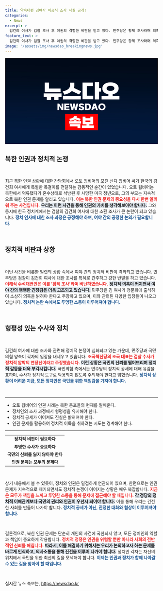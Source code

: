 ```yaml
---
title: 약속대련 김여사 비공식 조사 사실 공개!
categories:
  - News
excerpt: >
  김건희 여사가 검찰 조사 후 야권의 격렬한 비판을 받고 있다. 민주당은 황제 조사라며 의혹을 제기하고, 청문회 출석 요구를 강조하는 가운데, 정치적 파장이 일고 있다.
feature_text: >
  김건희 여사가 검찰 조사 후 야권의 격렬한 비판을 받고 있다. 민주당은 황제 조사라며 의혹을 제기하고, 청문회 출석 요구를 강조하는 가운데, 정치적 파장이 일고 있다.
image: '/assets/img/newsdao_breakingnews.jpg'
---
```


<p><img src="/assets/img/newsdao_breakingnews.jpg" alt="pcversion 속보" /></p>

<h2 data-ke-size="size26">북한 인권과 정치적 논쟁</h2>

<p data-ke-size="size16">&nbsp;</p>

<p data-ke-size="size16">최근 북한 인권 상황에 대한 간담회에서 오토 웜비어의 모친 신디 웜비어 씨가 한국의 김건희 여사에게 특별한 목걸이를 전달하는 감동적인 순간이 있었습니다. 오토 웜비어는 북한에서 억류됐다가 혼수상태로 석방된 후 사망한 미국 청년으로, 그의 부모는 지속적으로 북한 인권 문제를 알리고 있습니다. <b><span style="color: #ee2323;">이는 북한 인권 문제의 중요성을 다시 한번 일깨워 주는 사건입니다.</span></b> <b><span style="background-color: #21538527;">우리는 이런 사건을 통해 인권의 가치를 생각해보아야 합니다.</span></b> 그와 동시에 한국 정치계에서는 검찰의 김건희 여사에 대한 소환 조사가 큰 논란이 되고 있습니다. <b><span style="color: #1a5490;">정치 인사에 대한 조사 과정은 공정해야 하며, 여야 간의 공정한 논의가 필요합니다.</span></b></p>

<p data-ke-size="size16">&nbsp;</p>

<h2 data-ke-size="size26">정치적 비판과 상황</h2>

<p data-ke-size="size16">&nbsp;</p>

<p data-ke-size="size16">이번 사건을 비롯한 일련의 상황 속에서 여야 간의 정치적 비판이 격화되고 있습니다. 민주당은 검찰이 김건희 여사에 대한 조사를 특혜로 간주하고 강한 반발을 하고 있습니다. <b><span style="color: #ee2323;">이해식 수석대변인은 이를 '황제 조사'라며 비난하였습니다.</span></b> <b><span style="background-color: #21538527;">정치적 의혹이 커지면서 여야 간의 팽팽한 긴장감은 더욱 고조되고 있습니다.</span></b> 민주당은 김 여사가 청문회에 출석하여 소상히 의혹을 밝혀야 한다고 주장하고 있으며, 이와 관련된 다양한 입장들이 나오고 있습니다. <b><span style="color: #1a5490;">정치적 논란 속에서도 투명한 소통이 이루어져야 합니다.</span></b></p>

<p data-ke-size="size16">&nbsp;</p>

<h2 data-ke-size="size26">형평성 있는 수사와 정치</h2>

<p data-ke-size="size16">&nbsp;</p>

<p data-ke-size="size16">김건희 여사에 대한 조사와 관련해 정치적 논쟁이 심화되고 있는 가운데, 민주당과 국민의힘 양측이 각자의 입장을 내세우고 있습니다. <b><span style="color: #ee2323;">조국혁신당의 조국 대표는 검찰 수사가 정치적 압박의 연장선이라고 주장했습니다.</span></b> <b><span style="background-color: #21538527;">이런 상황은 국민의 신뢰를 떨어뜨리며 정치적 갈등을 더욱 부각시킵니다.</span></b> 국민의힘 측에서는 민주당의 정치적 공세에 대해 유감을 표하며, 수사가 정치적 도구로 악용되지 않도록 주의해야 한다고 밝혔습니다. <b><span style="color: #1a5490;">정치적 상황이 어려운 지금, 모든 정치인은 국민을 위한 책임감을 가져야 합니다.</span></b></p>

<p data-ke-size="size16">&nbsp;</p>

<hr>

<ul>
    <li>오토 웜비어의 인권 사례는 북한 동포들의 현재를 일깨운다.</li>
    <li>정치인의 조사 과정에서 형평성을 유지해야 한다.</li>
    <li>정치적 공세가 이어져도 진실은 밝혀져야 한다.</li>
    <li>인권 문제를 활용하여 정치적 이득을 취하려는 시도는 경계해야 한다.</li>
</ul>

<hr>

<table style="width: 100%;">
    <tr>
        <td style="text-align: center; height: 17px;"><b>정치적 비판이 필요하다</b></td>
    </tr>
    <tr>
        <td style="text-align: center; height: 17px;"><b>투명한 수사가 중요하다</b></td>
    </tr>
    <tr>
        <td style="text-align: center; height: 17px;"><b>국민의 신뢰를 잃지 않아야 한다</b></td>
    </tr>
    <tr>
        <td style="text-align: center; height: 17px;"><b>인권 문제는 모두의 문제다</b></td>
    </tr>
</table>

<p data-ke-size="size16">&nbsp;</p>

<p data-ke-size="size16">상기 내용에서 볼 수 있듯이, 정치와 인권은 밀접하게 연관되어 있으며, 한편으로는 인권 문제가 지속적으로 제기되면서도 정치적 논쟁이 이어지는 상황은 매우 복잡합니다. <b><span style="color: #ee2323;">지금은 모두가 책임을 느끼고 투명한 소통을 통해 문제에 접근해야 할 때입니다.</span></b> <b><span style="background-color: #21538527;">각 정당의 정치적 이해관계보다 국민의 권리와 인권이 우선시 되어야 합니다.</span></b> 이를 통해 우리는 건전한 사회를 만들어 나가야 합니다. <b><span style="color: #1a5490;">정치적 공세가 아닌, 진정한 대화와 협상이 이루어져야 합니다.</span></b></p>

<p data-ke-size="size16">&nbsp;</p>

<p data-ke-size="size16">결론적으로, 북한 인권 문제는 단순히 개인의 사건에 국한되지 않고, 모든 정치인의 역할과 책임이 중요하게 작용합니다. <b><span style="color: #ee2323;">정치적 정쟁은 인권을 위협할 뿐만 아니라 사회의 전반적인 신뢰를 해칩니다.</span></b> <b><span style="background-color: #21538527;">따라서, 이를 해결하기 위해서는 우리가 논의하고자 하는 문제를 바르게 인식하고, 의사소통을 통해 진전을 이루어 나가야 합니다.</span></b> 정치인 각자는 자신의 위치에서 국민을 위한 최선의 길을 모색해야 합니다. <b><span style="color: #1a5490;">이제는 인권과 정치가 함께 나아갈 수 있는 길을 찾아야 할 때입니다.</span></b></p>

<p data-ke-size="size16">&nbsp;</p>
실시간 뉴스 속보는, <a href="https://newsdao.kr" rel="dofollow">https://newsdao.kr</a>


